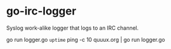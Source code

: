 go-irc-logger
=============

Syslog work-alike logger that logs to an IRC channel.

go run logger.go `uptime`
ping -c 10  quuux.org | go run logger.go

